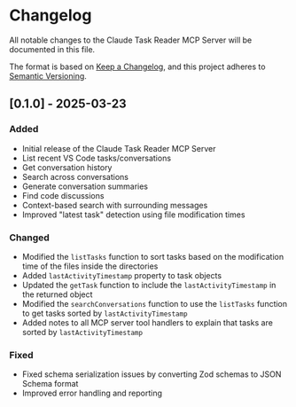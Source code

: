 # Changelog

All notable changes to the Claude Task Reader MCP Server will be documented in this file.

The format is based on [Keep a Changelog](https://keepachangelog.com/en/1.0.0/),
and this project adheres to [Semantic Versioning](https://semver.org/spec/v2.0.0.html).

## [0.1.0] - 2025-03-23

### Added
- Initial release of the Claude Task Reader MCP Server
- List recent VS Code tasks/conversations
- Get conversation history
- Search across conversations
- Generate conversation summaries
- Find code discussions
- Context-based search with surrounding messages
- Improved "latest task" detection using file modification times

### Changed
- Modified the `listTasks` function to sort tasks based on the modification time of the files inside the directories
- Added `lastActivityTimestamp` property to task objects
- Updated the `getTask` function to include the `lastActivityTimestamp` in the returned object
- Modified the `searchConversations` function to use the `listTasks` function to get tasks sorted by `lastActivityTimestamp`
- Added notes to all MCP server tool handlers to explain that tasks are sorted by `lastActivityTimestamp`

### Fixed
- Fixed schema serialization issues by converting Zod schemas to JSON Schema format
- Improved error handling and reporting
